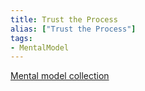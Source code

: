 ```yaml
---
title: Trust the Process
alias: ["Trust the Process"]
tags:
- MentalModel
---
```

[Mental model collection](notes/Mental%20model%20collection.md)